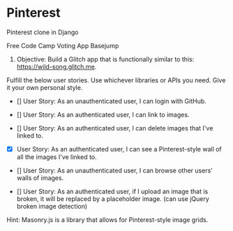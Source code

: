 # Pinterest
Pinterest clone in Django

Free Code Camp Voting App Basejump

1. Objective: Build a Glitch app that is functionally similar to this: https://wild-song.glitch.me.

Fulfill the below user stories. Use whichever libraries or APIs you need. Give it your own personal style.

- [] User Story: As an unauthenticated user, I can login with GitHub.

- [] User Story: As an authenticated user, I can link to images.

- [] User Story: As an authenticated user, I can delete images that I've linked to.

- [x] User Story: As an authenticated user, I can see a Pinterest-style wall of all the images I've linked to.

- [] User Story: As an unauthenticated user, I can browse other users' walls of images.

- [] User Story: As an authenticated user, if I upload an image that is broken, it will be replaced by a placeholder image. (can use jQuery broken image detection)

Hint: Masonry.js is a library that allows for Pinterest-style image grids.

